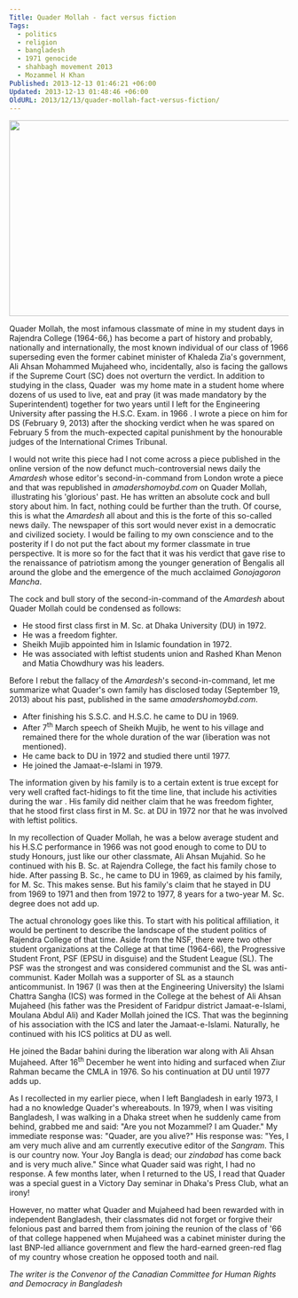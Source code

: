 ```yaml
---
Title: Quader Mollah - fact versus fiction
Tags:
  - politics
  - religion
  - bangladesh
  - 1971 genocide
  - shahbagh movement 2013
  - Mozammel H Khan
Published: 2013-12-13 01:46:21 +06:00
Updated: 2013-12-13 01:48:46 +06:00
OldURL: 2013/12/13/quader-mollah-fact-versus-fiction/
---
```


<img class="aligncenter" alt="" src="https://static.indianexpress.com/m-images/Thu%20Dec%2012%202013,%2022:20%20hrs/M_Id_448384_Mollah.jpg" width="583" height="353" />

Quader Mollah, the most infamous classmate of mine in my student days in Rajendra College (1964-66,) has become a part of history and probably, nationally and internationally, the most known individual of our class of 1966 superseding even the former cabinet minister of Khaleda Zia's government, Ali Ahsan Mohammed Mujaheed who, incidentally, also is facing the gallows if the Supreme Court (SC) does not overturn the verdict. In addition to studying in the class, Quader  was my home mate in a student home where dozens of us used to live, eat and pray (it was made mandatory by the Superintendent) together for two years until I left for the Engineering University after passing the H.S.C. Exam. in 1966 . I wrote a piece on him for DS (February 9, 2013) after the shocking verdict when he was spared on February 5 from the much-expected capital punishment by the honourable judges of the International Crimes Tribunal.

I would not write this piece had I not come across a piece published in the online version of the now defunct much-controversial news daily the <i>Amardesh</i> whose editor's second-in-command from London wrote a piece and that was republished in <i>amadershomoybd.com</i> on Quader Mollah,  illustrating his 'glorious' past. He has written an absolute cock and bull story about him. In fact, nothing could be further than the truth. Of course, this is what the <i>Amardesh</i> all about and this is the forte of this so-called news daily. The newspaper of this sort would never exist in a democratic and civilized society. I would be failing to my own conscience and to the posterity if I do not put the fact about my former classmate in true perspective. It is more so for the fact that it was his verdict that gave rise to the renaissance of patriotism among the younger generation of Bengalis all around the globe and the emergence of the much acclaimed <i>Gonojagoron Mancha</i>.

The cock and bull story of the second-in-command of the <i>Amardesh</i> about Quader Mollah could be condensed as follows:
<ul>
	<li>He stood first class first in M. Sc. at Dhaka University (DU) in 1972.</li>
	<li>He was a freedom fighter.</li>
	<li>Sheikh Mujib appointed him in Islamic foundation in 1972.</li>
	<li>He was associated with leftist students union and Rashed Khan Menon and Matia Chowdhury was his leaders.</li>
</ul>
Before I rebut the fallacy of the <i>Amardesh</i>'s second-in-command, let me summarize what Quader's own family has disclosed today (September 19, 2013) about his past, published in the same <i>amadershomoybd.com</i>.
<ul>
	<li>After finishing his S.S.C. and H.S.C. he came to DU in 1969.</li>
	<li>After 7<sup>th</sup> March speech of Sheikh Mujib, he went to his village and remained there for the whole duration of the war (liberation was not mentioned).</li>
	<li>He came back to DU in 1972 and studied there until 1977.</li>
	<li>He joined the Jamaat-e-Islami in 1979.</li>
</ul>
The information given by his family is to a certain extent is true except for very well crafted fact-hidings to fit the time line, that include his activities during the war . His family did neither claim that he was freedom fighter, that he stood first class first in M. Sc. at DU in 1972 nor that he was involved with leftist politics.

In my recollection of Quader Mollah, he was a below average student and his H.S.C performance in 1966 was not good enough to come to DU to study Honours, just like our other classmate, Ali Ahsan Mujahid. So he continued with his B. Sc. at Rajendra College, the fact his family chose to hide. After passing B. Sc., he came to DU in 1969, as claimed by his family, for M. Sc. This makes sense. But his family's claim that he stayed in DU from 1969 to 1971 and then from 1972 to 1977, 8 years for a two-year M. Sc. degree does not add up.

The actual chronology goes like this. To start with his political affiliation, it would be pertinent to describe the landscape of the student politics of Rajendra College of that time. Aside from the NSF, there were two other student organizations at the College at that time (1964-66), the Progressive Student Front, PSF (EPSU in disguise) and the Student League (SL). The PSF was the strongest and was considered communist and the SL was anti-communist. Kader Mollah was a supporter of SL as a staunch anticommunist. In 1967 (I was then at the Engineering University) the Islami Chattra Sangha (ICS) was formed in the College at the behest of Ali Ahsan Mujaheed (his father was the President of Faridpur district Jamaat-e-Islami, Moulana Abdul Ali) and Kader Mollah joined the ICS. That was the beginning of his association with the ICS and later the Jamaat-e-Islami. Naturally, he continued with his ICS politics at DU as well.

He joined the Badar bahini during the liberation war along with Ali Ahsan Mujaheed. After 16<sup>th</sup> December he went into hiding and surfaced when Ziur Rahman became the CMLA in 1976. So his continuation at DU until 1977 adds up.

As I recollected in my earlier piece, when I left Bangladesh in early 1973, I had a no knowledge Quader's whereabouts. In 1979, when I was visiting Bangladesh, I was walking in a Dhaka street when he suddenly came from behind, grabbed me and said: "Are you not Mozammel? I am Quader." My immediate response was: "Quader, are you alive?" His response was: "Yes, I am very much alive and am currently executive editor of the <i>Sangram</i>. This is our country now. Your Joy Bangla is dead; our <i>zindabad</i> has come back and is very much alive." Since what Quader said was right, I had no response. A few months later, when I returned to the US, I read that Quader was a special guest in a Victory Day seminar in Dhaka's Press Club, what an irony!

However, no matter what Quader and Mujaheed had been rewarded with in independent Bangladesh, their classmates did not forget or forgive their felonious past and barred them from joining the reunion of the class of '66 of that college happened when Mujaheed was a cabinet minister during the last BNP-led alliance government and flew the hard-earned green-red flag of my country whose creation he opposed tooth and nail.

<i>The writer is the Convenor of the Canadian Committee for Human Rights and Democracy in Bangladesh</i>

&nbsp;
